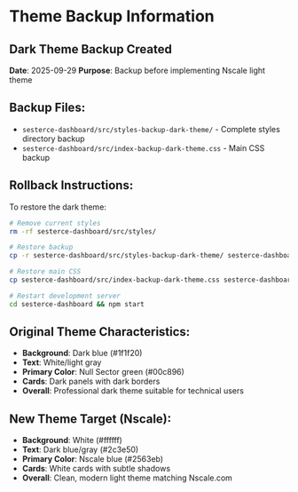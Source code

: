 # Theme Backup Information

## Dark Theme Backup Created
**Date**: 2025-09-29
**Purpose**: Backup before implementing Nscale light theme

## Backup Files:
- `sesterce-dashboard/src/styles-backup-dark-theme/` - Complete styles directory backup
- `sesterce-dashboard/src/index-backup-dark-theme.css` - Main CSS backup

## Rollback Instructions:
To restore the dark theme:

```bash
# Remove current styles
rm -rf sesterce-dashboard/src/styles/

# Restore backup
cp -r sesterce-dashboard/src/styles-backup-dark-theme/ sesterce-dashboard/src/styles/

# Restore main CSS
cp sesterce-dashboard/src/index-backup-dark-theme.css sesterce-dashboard/src/index.css

# Restart development server
cd sesterce-dashboard && npm start
```

## Original Theme Characteristics:
- **Background**: Dark blue (#1f1f20)
- **Text**: White/light gray
- **Primary Color**: Null Sector green (#00c896)
- **Cards**: Dark panels with dark borders
- **Overall**: Professional dark theme suitable for technical users

## New Theme Target (Nscale):
- **Background**: White (#ffffff)
- **Text**: Dark blue/gray (#2c3e50)
- **Primary Color**: Nscale blue (#2563eb)
- **Cards**: White cards with subtle shadows
- **Overall**: Clean, modern light theme matching Nscale.com
